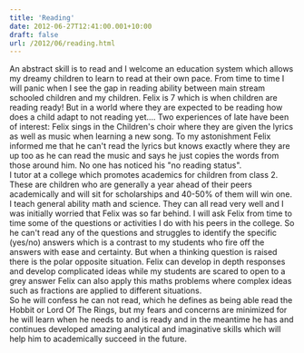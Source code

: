 ```yaml
---
title: 'Reading'
date: 2012-06-27T12:41:00.001+10:00
draft: false
url: /2012/06/reading.html
---
```


An abstract skill is to read and I welcome an education system which allows my dreamy children to learn to read at their own pace. From time to time I will panic when I see the gap in reading ability between main stream schooled children and my children. Felix is 7 which is when children are reading ready! But in a world where they are expected to be reading how does a child adapt to not reading yet.... Two experiences of late have been of interest: Felix sings in the Children's choir where they are given the lyrics as well as music when learning a new song. To my astonishment Felix informed me that he can't read the lyrics but knows exactly where they are up too as he can read the music and says he just copies the words from those around him. No one has noticed his "no reading status".  
I tutor at a college which promotes academics for children from class 2. These are children who are generally a year ahead of their peers academically and will sit for scholarships and 40-50% of them will win one. I teach general ability math and science. They can all read very well and I was initially worried that Felix was so far behind. I will ask Felix from time to time some of the questions or activities I do with his peers in the college. So he can't read any of the questions and struggles to identify the specific (yes/no) answers which is a contrast to my students who fire off the answers with ease and certainty. But when a thinking question is raised there is the polar opposite situation. Felix can develop in depth responses and develop complicated ideas while my students are scared to open to a grey answer Felix can also apply this maths problems where complex ideas such as fractions are applied to different situations.  
So he will confess he can not read, which he defines as being able read the Hobbit or Lord Of The Rings, but my fears and concerns are minimized for he will learn when he needs to and is ready and in the meantime he has and continues developed amazing analytical and imaginative skills which will help him to academically succeed in the future.